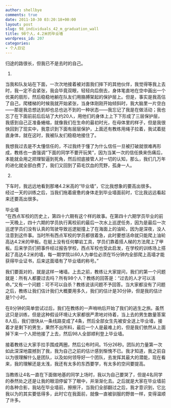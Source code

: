 ```yaml
---
author: shellbye
comments: true
date: 2011-10-30 03:20:18+00:00
layout: post
slug: 98_individuals_42_m_graduation_wall
title: 98个人，4.2米的毕业墙
wordpress_id: 207
categories:
- 个人日记
---
```


归途的路很长，但我已不是去时的自己。  
  
1.  
当我和队友站在下面，一次次地接着被对面我们摔下的其他伙伴，我觉得等我上去时，我一定不会紧张，我会毕竟双眼，轻轻向后倒去，身体笔直地在空中画出一个优美的扇形，然后稳稳地躺在队友们用胳膊架起的保护层上。但是，事实是我高估了自己，爬楼梯的时候我就开始紧张，当身体刚刚开始倾斜时，我大脑里一片空白——那是我总想达到却也总也达不到的一种状态——我忘记了我是在做活动；我也忘了在下面前前后后站了大约20人，用他们的身体上上下下形成了三层保护层，我感到自己正准备蜷缩，就像我们在生命的最初时光，在母体里的样子，但是我很快回到了现实中，我意识到下面有层层保护，上面还有教练用绳子拉着，我试着挺直身体，就在这时，我被队友们稳稳地接住了。  
  
我想我过去是不太懂信任的，不过我终于懂了为什么信任一旦被打破就很难再形成，教练也一直强调“下面的同学不要开玩笑”，因为当某一次的信任换来伤痛后，本能就会用之把理智逼到死角，然后彻底接管人对一切的认知，那么，我们几万年的进化就全部白费了，我们又回到了茹毛饮血的荒野，孤身一人。  
  
2.  
下车时，我远远地看到那堵4.2米高的“毕业墙”，它比我想象的要高出很多。  
经过一天的训练之后，当我们拖着疲惫的身体走到毕业墙面前时，它比我远远看起来还要高出很多。  
  
毕业墙  
“在西点军校的历史上，第四十六期有这个样的故事。在第四十六期学员毕业的前一天晚上，四十六期的学员执行离校前的最后一次水上巡逻任务，因为是最后一次巡逻学员们没有认真的驾驶导致巡逻艇撞上了在海面上的油轮，因为是深夜，没人注意到这件事。当时所有西点军校的学员都很着急，此时要想活命就只能爬上油轮高达4.2米的甲板。在艇上没有任何攀岩工具，学员们靠着搭人梯的方法爬上了甲板。后来学员们把事件经过报告学校，西点军校也受此启发，在学校的训练场上搭起了高达4.2米的墙，每一期学院以60人为单位必须在15分钟内全部爬上高墙才能获得毕业证书，后来这面墙有了毕业墙的称号。”  
  
我们要面对的，就是这样一堵墙。上去之前，教练让大家提问，我们的第一个问题就是：所有人都要过去吗？所有98个人？教练的回答是：“过去的人才可以活命。”又有一个问题：可不可以自杀？教练说该问题不予回答。当大家都没有了问题之后，教练让我们估计我们大概要用多久，我们的估计是30分钟，但是我的估计是1个小时。  
  
在8分钟的简单尝试过后，我们在教练的一声哨响后开始了我们的逃生之旅。虽然这只是训练，但是这种假设环境让大家都很严肃地对待着，当上去的男生数量答案8人后，我们很快从一条线路变成了4条，然后全部女生先被安全送上毕业墙，接着才是剩下的男生，果然不出所料，最后一个人是最难上的，但是我们依然从上面掉下来一个人把他接了上去，然后98人全部顺利登上毕业墙。  
  
接着教练让大家手拉手围成两圈，然后公布时间。15分26秒。团队的力量第一次如此深深地震撼到了我，我为自己之前的估计感到惭愧不已。我才知道，我之前自以为很理解什么是团队，以及如何领导好一个团队，去发挥其最大的潜能，现在看来，我的理解还是太浅，我还有太多的东西要学，有太多的空间要提高。  
  
当教练让4名一直在下面做地基的同学上场时，我以为自己要哭了，但是4名同学的泰然处之还是让我的眼泪停留下了眼中，并渐渐化去。之后就是大家在毕业墙前的各种合影，我站在毕业墙前，擦擦汗，当我们全部翻过之后，我才意识到，它比我以为的其实要低得多，此时它在我面前，就像一直被驯服的野兽一样，变得温顺了许多。
